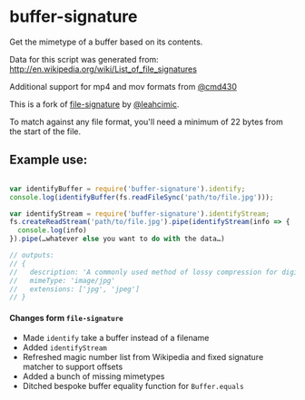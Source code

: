 # buffer-signature

Get the mimetype of a buffer based on its contents.

Data for this script was generated from:
http://en.wikipedia.org/wiki/List_of_file_signatures

Additional support for mp4 and mov formats from [@cmd430](https://github.com/cmd430)

This is a fork of [file-signature](https://npmjs.com/package/file-signature)
by [@leahcimic](https://www.npmjs.com/~leahcimic).

To match against any file format, you'll need a minimum of 22 bytes from the
start of the file.

## Example use:
```js

var identifyBuffer = require('buffer-signature').identify;
console.log(identifyBuffer(fs.readFileSync('path/to/file.jpg')));

var identifyStream = require('buffer-signature').identifyStream;
fs.createReadStream('path/to/file.jpg').pipe(identifyStream(info => {
  console.log(info)
}).pipe(…whatever else you want to do with the data…)

// outputs:
// {
//   description: 'A commonly used method of lossy compression for digital photography (image).',
//   mimeType: 'image/jpg'
//   extensions: ['jpg', 'jpeg']
// }
```

#### Changes form `file-signature`

* Made `identify` take a buffer instead of a filename
* Added `identifyStream`
* Refreshed magic number list from Wikipedia and fixed signature matcher to support offsets
* Added a bunch of missing mimetypes
* Ditched bespoke buffer equality function for `Buffer.equals`
